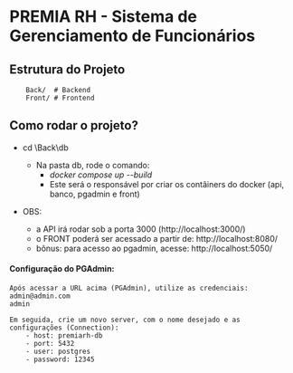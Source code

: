 # PREMIA RH - Sistema de Gerenciamento de Funcionários

## Estrutura do Projeto
```
    Back/  # Backend
    Front/ # Frontend
```

## Como rodar o projeto?

- cd \Back\db
    - Na pasta db, rode o comando:
        - _docker compose up --build_ 
        - Este será o responsável por criar os contâiners do docker (api, banco, pgadmin e front)

- OBS: 
    - a API irá rodar sob a porta 3000 (http://localhost:3000/)
    - o FRONT poderá ser acessado a partir de: http://localhost:8080/
    - bônus: para acesso ao pgadmin, acesse: http://localhost:5050/

#### Configuração do PGAdmin:
    Após acessar a URL acima (PGAdmin), utilize as credenciais:
    admin@admin.com
    admin

    Em seguida, crie um novo server, com o nome desejado e as configurações (Connection):
        - host: premiarh-db
        - port: 5432
        - user: postgres
        - password: 12345